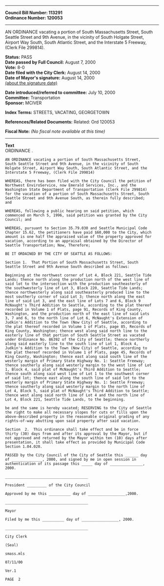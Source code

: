 * * * * *  
  
**Council Bill Number: [](#h0)[](#h2)113291**   
**Ordinance Number: 120053**  
  
* * * * *  
  
AN ORDINANCE vacating a portion of South Massachusetts Street, South Seattle Street and 9th Avenue, in the vicinity of South Holgate Street, Airport Way South, South Atlantic Street, and the Interstate 5 Freeway, (Clerk File 299814).  
  
**Status:** PASS   
**Date passed by Full Council:** August 7, 2000   
**Vote:** 8-0   
**Date filed with the City Clerk:** August 14, 2000   
**Date of Mayor's signature:** August 14, 2000   
[(about the signature date)](/~public/approvaldate.htm)   
  
  
**Date introduced/referred to committee:** July 10, 2000   
**Committee:** Transportation   
**Sponsor:** MCIVER   
  
**Index Terms:** STREETS, VACATING, GEORGETOWN  
  
**References/Related Documents:** Related: Ord 120053  
  
**Fiscal Note:** *(No fiscal note available at this time)*  
  
* * * * *  
  
**Text**  
    ORDINANCE                    .  
  
    AN ORDINANCE vacating a portion of South Massachusetts Street,  
    South Seattle Street and 9th Avenue, in the vicinity of South  
    Holgate Street, Airport Way South, South Atlantic Street, and the  
    Interstate 5 Freeway, (Clerk File 299814)  
  
    WHEREAS, there has been filed with the City Council the petition of  
    Northwest EnviroService, now Emerald Services, Inc., and the  
    Washington State Department of Transportation (Clerk File 299814)  
    for the vacation of a portion of South Massachusetts Street, South  
    Seattle Street and 9th Avenue South, as therein fully described;  
    and  
  
    WHEREAS, following a public hearing on said petition, which  
    commenced on March 5, 1996, said petition was granted by the City  
    Council; and  
  
    WHEREAS, pursuant to Section 35.79.030 and Seattle Municipal Code  
    Chapter 15.62, the petitioners have paid $60,000 to the City, which  
    amount is one half the appraised value of the property approved for  
    vacation, according to an appraisal obtained by the Director of  
    Seattle Transportation; Now, Therefore;  
  
    BE IT ORDAINED BY THE CITY OF SEATTLE AS FOLLOWS:  
  
    Section 1.  That Portion of South Massachusetts Street, South  
    Seattle Street and 9th Avenue South described as follows:  
  
    Beginning at the northwest corner of Lot 4, Block 221, Seattle Tide  
    Lands; thence north along the production north of the west line of  
    said lot to the intersection with the production southeasterly of  
    the southwesterly line of Lot 3, Block 220, Seattle Tide Lands;  
    thence northwesterly along said southeasterly produced line to the  
    most southerly corner of said Lot 3; thence north along the east  
    line of said Lot 3, and the east line of Lots 7 and 6, Block 9  
    McNaught's Third Addition to Seattle, according to the plat thereof  
    recorded in Volume 1 of Plats, page 91, Records of King County,  
    Washington, and the production north of the east line of said Lots  
    3, 7 and 6, to the north line of Lot 6, McNaught's Extension of  
    Judkin's Addition to the Town (Now City) of Seattle, according to  
    the plat thereof recorded in Volume 1 of Plats, page 85, Records of  
    King County, Washington; thence west along said north line to the  
    easterly line of that portion of South Seattle Street as vacated  
    under Ordinance No. 86392 of the City of Seattle; thence northerly  
    along said easterly line to the south line of Lot 1, Block 4,  
    Judkin's Addition to the Town (Now City) of Seattle, according to  
    the plat thereof recorded in Volume 1 of Plats, page 45, Records of  
    King County, Washington; thence east along said south line of the  
    westerly margin of Primary State Highway No. 1: Seattle Freeway;  
    thence southerly along said westerly margin to the west line of Lot  
    1, Block 4, said plat of McNaught's Third Addition to Seattle;  
    thence south along said west line of Lot 1 to the southwest corner  
    of said lot; thence east along the south line of said lot to the  
    westerly margin of Primary State Highway No. 1: Seattle Freeway;  
    thence southerly along said westerly margin to the north line of  
    Lot 4, Block 5, said plat of McNaught's Third Addition to Seattle;  
    thence west along said north line of Lot 4 and the north line of  
    Lot 4, Block 221, Seattle Tide Lands, to the beginning.  
  
    be and the same is hereby vacated; RESERVING to the City of Seattle  
    the right to make all necessary slopes for cuts or fills upon the  
    above-described property in the reasonable original grading of any  
    rights-of-way abutting upon said property after said vacation.  
  
    Section  2.  This ordinance shall take effect and be in force  
    thirty (30) days from and after its approval by the Mayor, but if  
    not approved and returned by the Mayor within ten (10) days after  
    presentation, it shall take effect as provided by Municipal Code  
    Section 1.04.020.  
  
    PASSED by the City Council of the City of Seattle this ______ day  
    of ______________, 2000, and signed by me in open session in  
    authentication of its passage this _____ day of _______________,  
    2000.  
  
    ______________________________________  
  
    President _________ of the City Council  
  
    Approved by me this __________ day of _________________,2000.  
  
    ______________________________________  
  
    Mayor  
  
    Filed by me this __________ day of _________________, 2000.  
  
    ______________________________________  
  
    City Clerk  
  
    (Seal)  
  
    smass.mls  
  
    07/11/00  
  
    Ver.1  
  
    PAGE  2  
